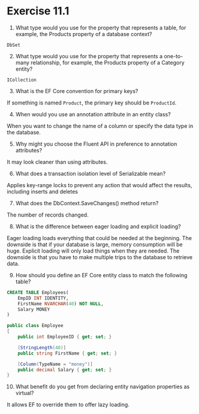# Exercise 11.1

1. What type would you use for the property that represents a table, for
example, the Products property of a database context?

`DbSet`

2. What type would you use for the property that represents a one-to-many relationship, for example, the Products property of a Category entity?

`ICollection`

3. What is the EF Core convention for primary keys?

If something is named `Product`, the primary key should be `ProductId`.

4. When would you use an annotation attribute in an entity class?

When you want to change the name of a column or specify the data type in the database.

5. Why might you choose the Fluent API in preference to annotation attributes?

It may look cleaner than using attributes.

6. What does a transaction isolation level of Serializable mean?

Applies key-range locks to prevent any action that would affect the results, including inserts and deletes

7. What does the DbContext.SaveChanges() method return?

The number of records changed.

8. What is the difference between eager loading and explicit loading?

Eager loading loads everything that could be needed at the beginning.
The downside is that if your database is large, memory consumption will be huge.
Explicit loading will only load things when they are needed.
The downside is that you have to make multiple trips to the database to retrieve data.

9. How should you define an EF Core entity class to match the following table?

```sql
CREATE TABLE Employees(
	EmpID INT IDENTITY,
	FirstName NVARCHAR(40) NOT NULL,
	Salary MONEY
)
```

```C#
public class Employee
{
	public int EmployeeID { get; set; }

	[StringLength(40)]
	public string FirstName { get; set; }

	[Column(TypeName = "money")]
	public decimal Salary { get; set; }
}
```

10. What benefit do you get from declaring entity navigation properties as virtual?

It allows EF to override them to offer lazy loading.
